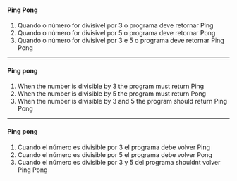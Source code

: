 #### Ping Pong

1. Quando o número for divisivel por 3 o programa deve retornar Ping
2. Quando o número for divisivel por 5 o programa deve retornar Pong
3. Quando o número for divisivel por 3 e 5 o programa deve retornar Ping Pong

-----------------------------------------------------------------------------

#### Ping pong

1. When the number is divisible by 3 the program must return Ping
2. When the number is divisible by 5 the program must return Pong
3. When the number is divisible by 3 and 5 the program should return Ping Pong

-----------------------------------------------------------------------------

#### Ping pong

1. Cuando el número es divisible por 3 el programa debe volver Ping
2. Cuando el número es divisible por 5 el programa debe volver Pong
3. Cuando el número es divisible por 3 y 5 del programa shouldnt volver Ping Pong
